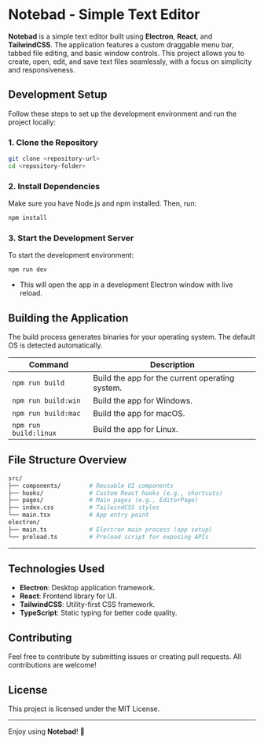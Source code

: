 # **Notebad - Simple Text Editor**

**Notebad** is a simple text editor built using **Electron**, **React**, and **TailwindCSS**. The application features a custom draggable menu bar, tabbed file editing, and basic window controls. This project allows you to create, open, edit, and save text files seamlessly, with a focus on simplicity and responsiveness.

## **Development Setup**

Follow these steps to set up the development environment and run the project locally:

### **1. Clone the Repository**

```bash
git clone <repository-url>
cd <repository-folder>
```

### **2. Install Dependencies**

Make sure you have Node.js and npm installed. Then, run:

```bash
npm install
```

### **3. Start the Development Server**

To start the development environment:

```bash
npm run dev
```

- This will open the app in a development Electron window with live reload.

## **Building the Application**

The build process generates binaries for your operating system. The default OS is detected automatically.

| Command        | Description                                 |
| --------------- | ------------------------------------------- |
| `npm run build` | Build the app for the current operating system. |
| `npm run build:win` | Build the app for Windows. |
| `npm run build:mac` | Build the app for macOS. |
| `npm run build:linux` | Build the app for Linux. |

## **File Structure Overview**

```bash
src/
├── components/        # Reusable UI components
├── hooks/             # Custom React hooks (e.g., shortcuts)
├── pages/             # Main pages (e.g., EditorPage)
├── index.css          # TailwindCSS styles
└── main.tsx           # App entry point
electron/
├── main.ts            # Electron main process (app setup)
└── preload.ts         # Preload script for exposing APIs
```

---

## **Technologies Used**

- **Electron**: Desktop application framework.
- **React**: Frontend library for UI.
- **TailwindCSS**: Utility-first CSS framework.
- **TypeScript**: Static typing for better code quality.

## **Contributing**

Feel free to contribute by submitting issues or creating pull requests. All contributions are welcome!

## **License**

This project is licensed under the MIT License.

---

Enjoy using **Notebad**! 🎉
